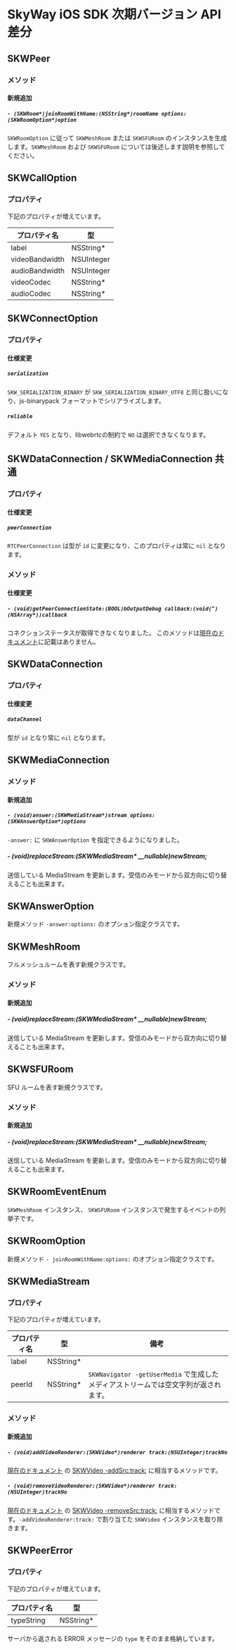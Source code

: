 # SkyWay iOS SDK 次期バージョン API 差分

## SKWPeer

### メソッド

#### 新規追加

##### `- (SKWRoom*)joinRoomWithName:(NSString*)roomName options:(SKWRoomOption*)option`

`SKWRoomOption` に従って `SKWMeshRoom` または `SKWSFURoom` のインスタンスを生成します。`SKWMeshRoom` および `SKWSFURoom` については後述します説明を参照してください。

## SKWCallOption

### プロパティ

下記のプロパティが増えています。

プロパティ名   | 型
-------------- | ------
label          | NSString*
videoBandwidth | NSUInteger
audioBandwidth | NSUInteger
videoCodec     | NSString*
audioCodec     | NSString*

## SKWConnectOption

### プロパティ

#### 仕様変更

##### `serialization`

`SKW_SERIALIZATION_BINARY` が `SKW_SERIALIZATION_BINARY_UTF8` と同じ扱いになり、js-binarypack フォーマットでシリアライズします。

##### `reliable`

デフォルト `YES` となり、libwebrtcの制約で `NO` は選択できなくなります。

## SKWDataConnection / SKWMediaConnection 共通

### プロパティ

#### 仕様変更

##### `peerConnection`

`RTCPeerConnection` は型が `id` に変更になり、このプロパティは常に `nil` となります。

### メソッド

#### 仕様変更

##### `- (void)getPeerConnectionState:(BOOL)bOutputDebug callback:(void(^)(NSArray*))callback`

コネクションステータスが取得できなくなりました。
このメソッドは[現在のドキュメント](http://nttcom.github.io/skyway/docs/#iOS)に記載はありません。

## SKWDataConnection

### プロパティ

#### 仕様変更

##### `dataChannel`

型が `id` となり常に `nil` となります。

## SKWMediaConnection

### メソッド

#### 新規追加

##### `- (void)answer:(SKWMediaStream*)stream options:(SKWAnswerOption*)options`

`-answer:` に `SKWAnswerOption` を指定できるようになりました。

##### - (void)replaceStream:(SKWMediaStream* __nullable)newStream;

送信している MediaStream を更新します。受信のみモードから双方向に切り替えることも出来ます。

## SKWAnswerOption

新規メソッド `-answer:options:` のオプション指定クラスです。

## SKWMeshRoom

フルメッシュルームを表す新規クラスです。

### メソッド

#### 新規追加

##### - (void)replaceStream:(SKWMediaStream* __nullable)newStream;

送信している MediaStream を更新します。受信のみモードから双方向に切り替えることも出来ます。

## SKWSFURoom

SFU ルームを表す新規クラスです。

### メソッド

#### 新規追加

##### - (void)replaceStream:(SKWMediaStream* __nullable)newStream;

送信している MediaStream を更新します。受信のみモードから双方向に切り替えることも出来ます。

## SKWRoomEventEnum

`SKWMeshRoom` インスタンス、 `SKWSFURoom` インスタンスで発生するイベントの列挙子です。

## SKWRoomOption

新規メソッド `- joinRoomWithName:options:` のオプション指定クラスです。

## SKWMediaStream

### プロパティ

下記のプロパティが増えています。

プロパティ名 | 型        | 備考
------------ | --------- | -----
label        | NSString* | |
peerId       | NSString* | `SKWNavigator -getUserMedia` で生成したメディアストリームでは空文字列が返されます。

### メソッド

#### 新規追加

##### `- (void)addVideoRenderer:(SKWVideo*)renderer track:(NSUInteger)trackNo`

[現在のドキュメント](http://nttcom.github.io/skyway/docs/#iOS) の [SKWVideo -addSrc:track:](http://nttcom.github.io/skyway/docs/#iOS-skwvideo-addsrc) に相当するメソッドです。

##### `- (void)removeVideoRenderer:(SKWVideo*)renderer track:(NSUInteger)trackNo`

[現在のドキュメント](http://nttcom.github.io/skyway/docs/#iOS) の [SKWVideo -removeSrc:track:](http://nttcom.github.io/skyway/docs/#iOS-skwvideo-removesrc) に相当するメソッドです。`-addVideoRenderer:track:` で割り当てた `SKWVideo` インスタンスを取り除きます。

## SKWPeerError

### プロパティ

下記のプロパティが増えています。

プロパティ名 | 型
------------ | ---------
typeString   | NSString*

サーバから返される ERROR メッセージの `type` をそのまま格納しています。